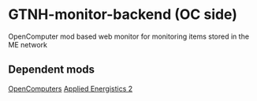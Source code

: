 
# GTNH-monitor-backend (OC side)
OpenComputer mod based web monitor for monitoring items stored in the ME network

## Dependent mods
[OpenComputers](https://www.curseforge.com/minecraft/mc-mods/opencomputers)
[Applied Energistics 2](https://www.curseforge.com/minecraft/mc-mods/applied-energistics-2)

